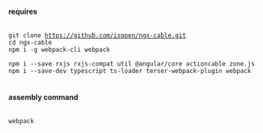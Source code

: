 #### requires
<pre>
<code>
git clone <a href="https://github.com/isopen/ngx-cable">https://github.com/isopen/ngx-cable.git</a>
cd ngx-cable
npm i -g webpack-cli webpack<br>
npm i --save rxjs rxjs-compat util @angular/core actioncable zone.js
npm i --save-dev typescript ts-loader terser-webpack-plugin webpack
</code>
</pre>
#### assembly command
<pre>
<code>
webpack
</code>
</pre>
